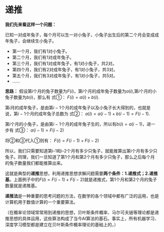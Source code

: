 # 递推

**我们先来看这样一个问题：**

已知一对成年兔子，每个月可以生一对小兔子，小兔子出生后的第二个月会变成成年兔子，会继续生小兔子。

* 第一个月，我们有1对小兔子。
* 第二个月，我们有1对成年兔子。
* 第三个月，我们有1对成年兔子，有1对小兔子，共2对。
* 第四个月，我们有2对成年兔子，有1对小兔子，共3对。
* 第五个月，我们有3对成年兔子，有1对小兔子，共5对。
* ......

**思路：**
假设第$i$个月的兔子数量为$F(i)$，第$i$个月的成年兔子数量为$a(i)$,第$i$个月的小兔子数量为$b(i)$，那么有 式①：
$F(i)=a(i)+b(i)$.

第$i$月的成年兔子，是由第$i-1$个月的成年兔子以及小兔子长大得到的，也就是说，第$i-1$个月的成年兔子总数为 式②：
$a(i)=a(i-1)+b(i-1)=F(i-1)$.

第$i$个月的小兔子，是由第$i-1$个月的成年兔子生的，所以有$b(i)=a(i-1)$，进一步有 式③：
$a(i-1)=F(i-2)$

将②和③代入①则有：
$F(i)=F(i-1)+F(i-2)$


所以，我们只需要知道第i-1和i-2个月有多少只兔子，就能推算出第i个月有多少只兔子。同理，我们一旦知道了第1个月和第2个月有多少只兔子，那么之后每个月的兔子数量我们都能推算出来。

这就是典型的**递推**思想，利用递推思想求解问题需要**两个条件：1.递推式；2.递推基**。上面例子中的$F(i)=F(i-1)+F(i-2)$就是递推式，第1个月和第2个月的兔子数量就是递推基。

**递推法**是一种重要的思考问题的方法，在数学的各个领域中都有广泛的运用，也是计算机用于数值计算的一个重要算法。

（在概率论领域常常用到递推的思想，贝叶斯条件概率、马尔可夫链等理论都是递推思想的具体运用，这些算法构成了当今AI算法的基石。事实上，所有机器学习、深度学习模型都是建立在贝叶斯条件概率理论的基础上的，）
<!--stackedit_data:
eyJoaXN0b3J5IjpbMTYyNjk2NjE0OCwxMzgzOTk4MTI4XX0=
-->